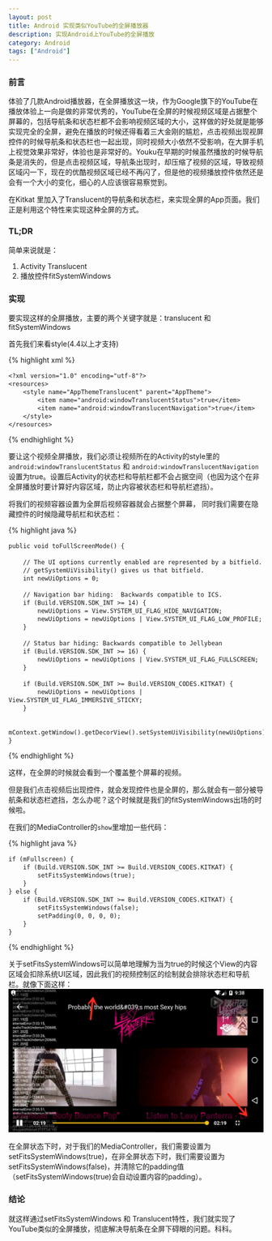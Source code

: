 ```yaml
---
layout: post
title: Android 实现类似YouTube的全屏播放器
description: 实现Android上YouTube的全屏播放
category: Android
tags: ["Android"]
---
```




### 前言

体验了几款Android播放器，在全屏播放这一块，作为Google旗下的YouTube在播放体验上一向是做的非常优秀的，YouTube在全屏的时候视频区域是占据整个屏幕的，包括导航条和状态栏都不会影响视频区域的大小，这样做的好处就是能够实现完全的全屏，避免在播放的时候还得看着三大金刚的尴尬，点击视频出现视屏控件的时候导航条和状态栏也一起出现，同时视频大小依然不受影响，在大屏手机上视觉效果非常好，体验也是非常好的。Youku在早期的时候虽然播放的时候导航条是消失的，但是点击视频区域，导航条出现时，却压缩了视频的区域，导致视频区域闪一下，现在的优酷视频区域已经不再闪了，但是他的视频播放控件依然还是会有一个大小的变化，细心的人应该很容易察觉到。

在Kitkat 里加入了Translucent的导航条和状态栏，来实现全屏的App页面。我们正是利用这个特性来实现这种全屏的方式。

### TL;DR

简单来说就是：

1. Activity Translucent
2. 播放控件fitSystemWindows

### 实现

要实现这样的全屏播放，主要的两个关键字就是：translucent 和 fitSystemWindows

首先我们来看style(4.4以上才支持)

{% highlight xml %}
	
	<?xml version="1.0" encoding="utf-8"?>
	<resources>
	    <style name="AppThemeTranslucent" parent="AppTheme">
	        <item name="android:windowTranslucentStatus">true</item>
	        <item name="android:windowTranslucentNavigation">true</item>
	    </style>
	</resources>

{% endhighlight %}

要让这个视频全屏播放，我们必须让视频所在的Activity的style里的`android:windowTranslucentStatus` 和 `android:windowTranslucentNavigation`设置为true。设置后Activity的状态栏和导航栏都不会占据空间（也因为这个在非全屏播放时要计算好内容区域，防止内容被状态栏和导航栏遮挡）。

将我们的视频容器设置为全屏后视频容器就会占据整个屏幕， 同时我们需要在隐藏控件的时候隐藏导航栏和状态栏：

{% highlight java %}

	public void toFullScreenMode() {

        // The UI options currently enabled are represented by a bitfield.
        // getSystemUiVisibility() gives us that bitfield.
        int newUiOptions = 0;

        // Navigation bar hiding:  Backwards compatible to ICS.
        if (Build.VERSION.SDK_INT >= 14) {
            newUiOptions = View.SYSTEM_UI_FLAG_HIDE_NAVIGATION;
            newUiOptions = newUiOptions | View.SYSTEM_UI_FLAG_LOW_PROFILE;
        }

        // Status bar hiding: Backwards compatible to Jellybean
        if (Build.VERSION.SDK_INT >= 16) {
            newUiOptions = newUiOptions | View.SYSTEM_UI_FLAG_FULLSCREEN;
        }

        if (Build.VERSION.SDK_INT >= Build.VERSION_CODES.KITKAT) {
            newUiOptions = newUiOptions | View.SYSTEM_UI_FLAG_IMMERSIVE_STICKY;
        }

        mContext.getWindow().getDecorView().setSystemUiVisibility(newUiOptions);
    }

{% endhighlight %}

这样，在全屏的时候就会看到一个覆盖整个屏幕的视频。

但是我们点击视频后出现控件，就会发现控件也是全屏的，那么就会有一部分被导航条和状态栏遮挡，怎么办呢？这个时候就是我们的fitSystemWindows出场的时候啦。

在我们的MediaController的`show`里增加一些代码：

{% highlight java %}

	if (mFullscreen) {
        if (Build.VERSION.SDK_INT >= Build.VERSION_CODES.KITKAT) {
            setFitsSystemWindows(true);
        }
    } else {
        if (Build.VERSION.SDK_INT >= Build.VERSION_CODES.KITKAT) {
            setFitsSystemWindows(false);
            setPadding(0, 0, 0, 0);
        }
    }

{% endhighlight %}

关于setFitsSystemWindows可以简单地理解为当为true的时候这个View的内容区域会扣除系统UI区域，因此我们的视频控制区的绘制就会排除状态栏和导航栏。就像下面这样：
![全屏状态](https://raw.githubusercontent.com/junyuecao/private-static/master/screenshots1.png)

在全屏状态下时，对于我们的MediaController，我们需要设置为setFitsSystemWindows(true)，在非全屏状态下时，我们需要设置为setFitsSystemWindows(false)，并清除它的padding值（setFitsSystemWindows(true)会自动设置内容的padding）。

### 结论
就这样通过setFitsSystemWindows 和 Translucent特性，我们就实现了YouTube类似的全屏播放，彻底解决导航条在全屏下碍眼的问题。科科。





